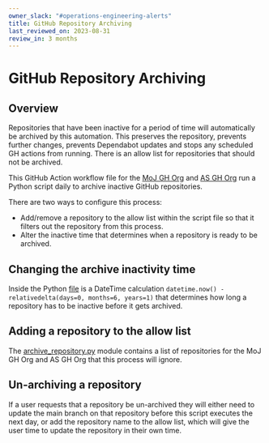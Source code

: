 ```yaml
---
owner_slack: "#operations-engineering-alerts"
title: GitHub Repository Archiving
last_reviewed_on: 2023-08-31
review_in: 3 months
---
```


# GitHub Repository Archiving

## Overview

Repositories that have been inactive for a period of time will automatically be archived by this automation. This preserves the repository, prevents further changes, prevents Dependabot updates and stops any scheduled GH actions from running. There is an allow list for repositories that should not be archived.

This GitHub Action workflow file for the [MoJ GH Org](https://github.com/ministryofjustice/operations-engineering/blob/main/.github/workflows/archive-repos.yml) and [AS GH Org](https://github.com/ministryofjustice/operations-engineering/blob/main/.github/workflows/mojas-archive-repos.yml) run a Python script daily to archive inactive GitHub repositories.

There are two ways to configure this process:

- Add/remove a repository to the allow list within the script file so that it filters out the repository from this process.
- Alter the inactive time that determines when a repository is ready to be archived.

## Changing the archive inactivity time

Inside the Python [file](https://github.com/ministryofjustice/operations-engineering/blob/main/python/scripts/archive_repositories.py) is a DateTime calculation `datetime.now() - relativedelta(days=0, months=6, years=1)` that determines how long a repository has to be inactive before it gets archived.

## Adding a repository to the allow list

The [archive_repository.py](https://github.com/ministryofjustice/operations-engineering/blob/main/python/scripts/archive_repositories.py) module contains a list of repositories for the MoJ GH Org and AS GH Org that this process will ignore.

## Un-archiving a repository

If a user requests that a repository be un-archived they will either need to update the main branch on that repository before this script executes the next day, or add the repository name to the allow list, which will give the user time to update the repository in their own time.
